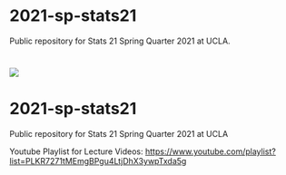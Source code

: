 # 2021-sp-stats21

Public repository for Stats 21 Spring Quarter 2021 at UCLA. 
  
![](https://media.giphy.com/media/aK4wh0UE3oddS/giphy.gif)
=======
# 2021-sp-stats21

Public repository for Stats 21 Spring Quarter 2021 at UCLA

Youtube Playlist for Lecture Videos:
<https://www.youtube.com/playlist?list=PLKR7271tMEmgBPgu4LtjDhX3ywpTxda5g>
